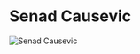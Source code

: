 # Senad Causevic

![Senad Causevic](http://1.bp.blogspot.com/_Y8dVgrlzuG0/S7PJQF_7VSI/AAAAAAAAHeg/y4xLN9UfN7k/s1600/care+bears+4.jpg)